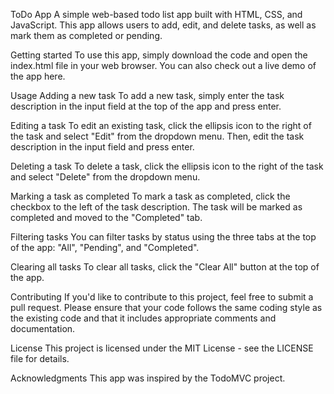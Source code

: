 ToDo App
A simple web-based todo list app built with HTML, CSS, and JavaScript. This app allows users to add, edit, and delete tasks, as well as mark them as completed or pending.

Getting started
To use this app, simply download the code and open the index.html file in your web browser. You can also check out a live demo of the app here.

Usage
Adding a new task
To add a new task, simply enter the task description in the input field at the top of the app and press enter.

Editing a task
To edit an existing task, click the ellipsis icon to the right of the task and select "Edit" from the dropdown menu. Then, edit the task description in the input field and press enter.

Deleting a task
To delete a task, click the ellipsis icon to the right of the task and select "Delete" from the dropdown menu.

Marking a task as completed
To mark a task as completed, click the checkbox to the left of the task description. The task will be marked as completed and moved to the "Completed" tab.

Filtering tasks
You can filter tasks by status using the three tabs at the top of the app: "All", "Pending", and "Completed".

Clearing all tasks
To clear all tasks, click the "Clear All" button at the top of the app.

Contributing
If you'd like to contribute to this project, feel free to submit a pull request. Please ensure that your code follows the same coding style as the existing code and that it includes appropriate comments and documentation.

License
This project is licensed under the MIT License - see the LICENSE file for details.

Acknowledgments
This app was inspired by the TodoMVC project.